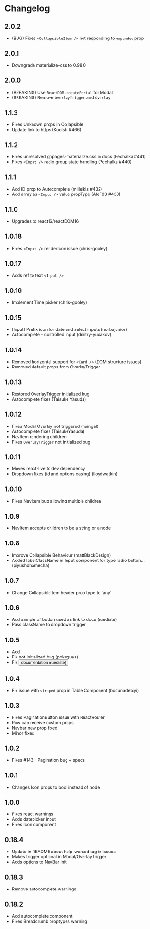 # Changelog

## 2.0.2

- (BUG) Fixes `<CollapsibleItem />` not responding to `expanded` prop

## 2.0.1

- Downgrade materialize-css to 0.98.0

## 2.0.0

- (BREAKING) Use `ReactDOM.createPortal` for Modal
- (BREAKING) Remove `OverlayTrigger` and `Overlay`

## 1.1.3

- Fixes Unknown props in Collapsible
- Update link to https (Koolstr #466)

## 1.1.2

- Fixes unresolved ghpages-materialize.css in docs (Pechalka #441)
- Fixes `<Input />` radio group state handling (Pechalka #440)

## 1.1.1

- Add ID prop to Autocomplete (mlileikis #432)
- Add array as `<Input />` value propType (AleF83 #430)

## 1.1.0

- Upgrades to react16/reactDOM16

## 1.0.18

- Fixes `<Input />` renderIcon issue (chris-gooley)

## 1.0.17

- Adds ref to text `<Input />`

## 1.0.16

- Implement Time picker (chris-gooley)

## 1.0.15

- [Input] Prefix icon for date and select inputs (norbajunior)
- Autocomplete - controlled input (dmitry-yudakov)

## 1.0.14

- Removed horizontal support for `<Card />` (DOM structure issues)
- Removed default props from OverlayTrigger

## 1.0.13

- Restored OverlayTrigger initialized bug
- Autocomplete fixes (Taisuke Yasuda)

## 1.0.12

- Fixes Modal Overlay not triggered (nsingal)
- Autocomplete fixes (TaisukeYasuda)
- NavItem rendering children
- Fixes `OverlayTrigger` not initialized bug

## 1.0.11

- Moves react-live to dev dependency
- Dropdown fixes (id and options casing) (lloydwatkin)

## 1.0.10

- Fixes NavItem bug allowing multiple children

## 1.0.9

- NavItem accepts children to be a string or a node

## 1.0.8

- Improve Collapsible Behaviour (mattBlackDesign)
- Added labelClassName in Input component for type radio button... (piyushdhamecha)

## 1.0.7

- Change CollapsibleItem header prop type to 'any'

## 1.0.6

- Add sample of button used as link to docs (ruediste)
- Pass className to dropdown trigger

## 1.0.5

- Add <Carousel />
- Fix <MediaBox /> not initialized bug (pokeguys)
- Fix <Button /> documentation (ruediste)

## 1.0.4

- Fix issue with `striped` prop in Table Component (bodunadebiyi)

## 1.0.3

- Fixes PaginationButton issue with ReactRouter
- Row can receive custom props
- Navbar new prop fixed
- Minor fixes

## 1.0.2

- Fixes #143 - Pagination bug + specs

## 1.0.1

- Changes Icon props to bool instead of node

## 1.0.0

- Fixes react warnings
- Adds datepicker input
- Fixes Icon component

## 0.18.4

- Update in README about help-wanted tag in issues
- Makes trigger optional in Modal/OverlayTrigger
- Adds options to NavBar init

## 0.18.3

- Remove autocomplete warnings

## 0.18.2

- Add autocomplete component
- Fixes Breadcrumb proptypes warning
